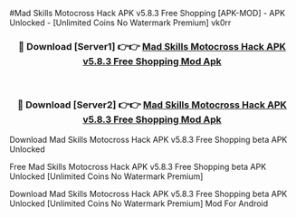 #Mad Skills Motocross Hack APK v5.8.3 Free Shopping [APK-MOD] - APK Unlocked - [Unlimited Coins No Watermark Premium] vk0rr



<div align="center">

<h3>🔴 Download [Server1] 👉👉 <a href="https://momento.my/?title=Mad_Skills_Motocross_Hack_APK_v5.8.3_Free_Shopping">Mad Skills Motocross Hack APK v5.8.3 Free Shopping Mod Apk</a></h3><br>

<h3>🔴 Download [Server2] 👉👉 <a href="https://momento.my/?title=Mad_Skills_Motocross_Hack_APK_v5.8.3_Free_Shopping">Mad Skills Motocross Hack APK v5.8.3 Free Shopping Mod Apk</a></h3>
</div>



Download Mad Skills Motocross Hack APK v5.8.3 Free Shopping beta APK Unlocked

Free Mad Skills Motocross Hack APK v5.8.3 Free Shopping beta APK Unlocked [Unlimited Coins No Watermark Premium]

Download Mad Skills Motocross Hack APK v5.8.3 Free Shopping beta APK Unlocked [Unlimited Coins No Watermark Premium] Mod For Android
